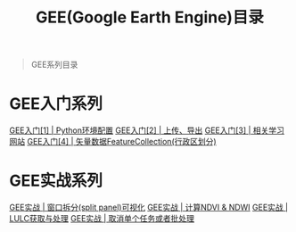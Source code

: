 ﻿---
 title: GEE(Google Earth Engine)目录
 date: 
 updated: 
 categories:
 - GEE
 tags:
 - Google Earth Engine
 - Remote sensing
---
>GEE系列目录
<!--less-->

# GEE入门系列
[GEE入门\[1\] | Python环境配置](/2020/10/23/GEE/GEE入门%20Python环境配置/)
[GEE入门\[2\] | 上传、导出](/2020/10/27/GEE/GEE入门%20上传%20导出/)
[GEE入门\[3\] | 相关学习网站](/2020/10/27/GEE/GEE入门%20相关网站/)
[GEE入门\[4\] | 矢量数据FeatureCollection(行政区划分)](/2020/10/27/GEE/GEE入门%20矢量数据FeatureCollection/)


# GEE实战系列
[GEE实战 | 窗口拆分(split panel)可视化](/2020/10/27/GEE/GEE实战%20窗口拆分(split%20panel)可视化/)
[GEE实战 | 计算NDVI & NDWI](/2020/10/27/GEE/GEE实战%20计算NDVI&NDWI/)
[GEE实战 | LULC获取与处理](/2020/10/27/GEE/GEE实战%20LULC获取与处理/)
[GEE实战 | 取消单个任务或者批处理](/2021/02/04/GEE/GEE实战%20(批处理)取消任务cancel%20tasks/)